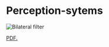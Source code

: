 # Perception-sytems

![Bilateral filter](https://github.com/gledsonmelotti/Perception-sytems/blob/master/Images/000000.png)

<a href="https://github.com/gledsonmelotti/Perception-sytems/blob/master/Images/GM_fig1.pdf" target="_blank">PDF.</a>
